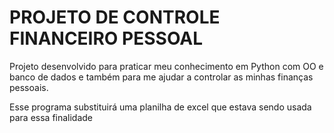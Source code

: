 # PROJETO DE CONTROLE FINANCEIRO PESSOAL

Projeto desenvolvido para praticar meu conhecimento em Python com OO e banco de dados e também para me ajudar a controlar as minhas finanças pessoais.

Esse programa substituirá uma planilha de excel que estava sendo usada para essa finalidade

